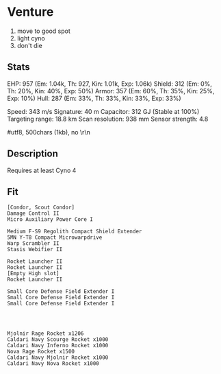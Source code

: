 # Venture

1. move to good spot
1. light cyno
1. don't die

## Stats

EHP: 957 (Em: 1.04k, Th: 927, Kin: 1.01k, Exp: 1.06k)
Shield: 312 (Em: 0%, Th: 20%, Kin: 40%, Exp: 50%)
Armor: 357 (Em: 60%, Th: 35%, Kin: 25%, Exp: 10%)
Hull: 287 (Em: 33%, Th: 33%, Kin: 33%, Exp: 33%)

Speed: 343 m/s
Signature: 40 m
Capacitor: 312 GJ (Stable at 100%)
Targeting range: 18.8 km
Scan resolution: 938 mm
Sensor strength: 4.8

#utf8, 500chars (1kb), no \r\n

## Description

Requires at least Cyno 4

## Fit

```
[Condor, Scout Condor]
Damage Control II
Micro Auxiliary Power Core I

Medium F-S9 Regolith Compact Shield Extender
5MN Y-T8 Compact Microwarpdrive
Warp Scrambler II
Stasis Webifier II

Rocket Launcher II
Rocket Launcher II
[Empty High slot]
Rocket Launcher II

Small Core Defense Field Extender I
Small Core Defense Field Extender I
Small Core Defense Field Extender I




Mjolnir Rage Rocket x1206
Caldari Navy Scourge Rocket x1000
Caldari Navy Inferno Rocket x1000
Nova Rage Rocket x1500
Caldari Navy Mjolnir Rocket x1000
Caldari Navy Nova Rocket x1000


```
